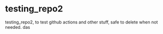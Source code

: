 # testing_repo2
testing_repo2, to test github actions and other stuff, safe to delete when not needed.
das
